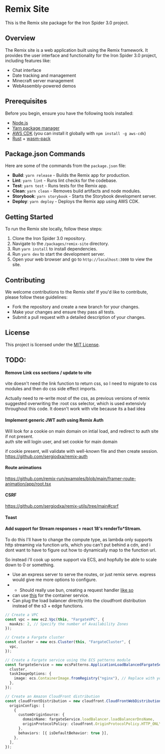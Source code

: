 # Remix Site

This is the Remix site package for the Iron Spider 3.0 project.

## Overview

The Remix site is a web application built using the Remix framework. It provides the user interface and functionality for the Iron Spider 3.0 project, including features like:

- Chat interface
- Date tracking and management
- Minecraft server management
- WebAssembly-powered demos

## Prerequisites

Before you begin, ensure you have the following tools installed:

- [Node.js](https://github.com/nvm-sh/nvm)
- [Yarn package manager](https://yarnpkg.com/getting-started/install)
- [AWS CDK](https://aws.amazon.com/cdk/) (you can install it globally with `npm install -g aws-cdk`)
- [Rust](https://rustup.rs/) + [wasm-pack](https://rustwasm.github.io/wasm-pack/installer/)

## Package.json Commands

Here are some of the commands from the `package.json` file:

- **Build**: `yarn release` - Builds the Remix app for production.
- **Lint**: `yarn lint` - Runs lint checks for the codebase.
- **Test**: `yarn test` - Runs tests for the Remix app.
- **Clean**: `yarn clean` - Removes build artifacts and node modules.
- **Storybook**: `yarn storybook` - Starts the Storybook development server.
- **Deploy**: `yarn deploy` - Deploys the Remix app using AWS CDK.

## Getting Started

To run the Remix site locally, follow these steps:

1. Clone the Iron Spider 3.0 repository.
2. Navigate to the `/packages/remix-site` directory.
3. Run `yarn install` to install dependencies.
4. Run `yarn dev` to start the development server.
5. Open your web browser and go to `http://localhost:3000` to view the site.

## Contributing

We welcome contributions to the Remix site! If you'd like to contribute, please follow these guidelines:

- Fork the repository and create a new branch for your changes.
- Make your changes and ensure they pass all tests.
- Submit a pull request with a detailed description of your changes.

## License

This project is licensed under the [MIT License](LICENSE).

## TODO:

#### Remove Link css sections / update to vite

vite doesn't need the link function to return css, so I need to migrate to css modules and then do css side effect imports.

Actually need to re-write most of the css, as previous versions of remix suggested overwriting the :root css selector, which is used extensivly throughout this code. It doesn't work with vite because its a bad idea

#### Implement generic JWT auth using Remix Auth

Will look for a cookie on main domain on intial load,
and redirect to auth site if not present.  
auth site will login user, and set cookie for main domain

if cookie present, will validate with well-known file and then create session.
https://github.com/sergiodxa/remix-auth

#### Route animations

https://github.com/remix-run/examples/blob/main/framer-route-animation/app/root.tsx

#### CSRF

https://github.com/sergiodxa/remix-utils/tree/main#csrf

#### Toast

#### Add support for Stream responses + react 18's renderTo\*Stream.

To do this I'll have to change the compute type, as lambda only supports http streaming via function urls, which you can't put behind a cdn, and i dont want to have to figure out how to dynamically map to the function url.

So instead i'll cook up some support via ECS, and hopfully be able to scale down to 0 or something.

- Use an express server to serve the routes, or just remix serve. express would give me more options to configure.
- - Should really use bun, creating a request handler [like so](https://github.com/jacob-ebey/remix-bun/blob/main/start.ts)
- can use [this](https://docs.aws.amazon.com/cdk/api/v2/docs/aws-cdk-lib.aws_ecs_patterns.ApplicationLoadBalancedFargateService.html) for the container service.
- Can plug the load balancer directly into the cloudfront distribution instead of the s3 + edge functions.

```typescript
// Create a VPC
const vpc = new ec2.Vpc(this, "FargateVPC", {
  maxAzs: 2, // Specify the number of Availability Zones
});

// Create a Fargate cluster
const cluster = new ecs.Cluster(this, "FargateCluster", {
  vpc,
});

// Create a Fargate service using the ECS patterns module
const fargateService = new ecsPatterns.ApplicationLoadBalancedFargateService(this, "FargateService", {
  cluster,
  taskImageOptions: {
    image: ecs.ContainerImage.fromRegistry("nginx"), // Replace with your Docker image
  },
});

// Create an Amazon CloudFront distribution
const cloudFrontDistribution = new cloudfront.CloudFrontWebDistribution(this, "CloudFrontDistribution", {
  originConfigs: [
    {
      customOriginSource: {
        domainName: fargateService.loadBalancer.loadBalancerDnsName,
        originProtocolPolicy: cloudfront.OriginProtocolPolicy.HTTP_ONLY,
      },
      behaviors: [{ isDefaultBehavior: true }],
    },
  ],
});
```
